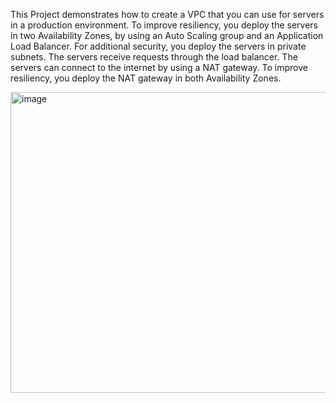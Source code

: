 This Project demonstrates how to create a VPC that you can use for servers in a production environment. To improve resiliency, you deploy the servers in two Availability Zones, by using an Auto Scaling group and an Application Load Balancer. For additional security, you deploy the servers in private subnets. The servers receive requests through the load balancer. The servers can connect to the internet by using a NAT gateway. To improve resiliency, you deploy the NAT gateway in both Availability Zones.

<img width="611" height="481" alt="image" src="https://github.com/user-attachments/assets/f4817331-f2b2-4ea7-868d-3a404a469fc7" />
